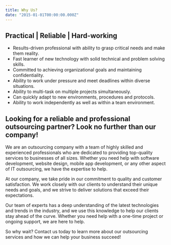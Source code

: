 ```yaml
---
title: Why Us?
date: "2015-01-01T00:00:00.000Z"
---
```

## Practical | Reliable | Hard-working

- Results-driven professional with ability to grasp critical needs and make them reality.
- Fast learner of new technology with solid technical and problem solving skills.
- Committed to achieving organizational goals and maintaining confidentiality.
- Ability to work under pressure and meet deadlines within diverse situations.
- Ability to multi-task on multiple projects simultaneously.
- Can quickly adapt to new environments, procedures and protocols.
- Ability to work independently as well as within a team environment.

## Looking for a reliable and professional outsourcing partner? Look no further than our company!

We are an outsourcing company with a team of highly skilled and experienced professionals who are dedicated to providing top-quality services to businesses of all sizes. Whether you need help with software development, website design, mobile app development, or any other aspect of IT outsourcing, we have the expertise to help.

At our company, we take pride in our commitment to quality and customer satisfaction. We work closely with our clients to understand their unique needs and goals, and we strive to deliver solutions that exceed their expectations.

Our team of experts has a deep understanding of the latest technologies and trends in the industry, and we use this knowledge to help our clients stay ahead of the curve. Whether you need help with a one-time project or ongoing support, we are here to help.

So why wait? Contact us today to learn more about our outsourcing services and how we can help your business succeed!
